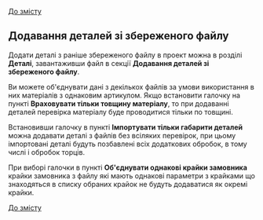 [До змісту](/service/doc/?cid=stol)
## Додавання деталей зі збереженого файлу

Додати деталі з раніше збереженого файлу в проект можна в розділі **Деталі**, завантаживши файл в секції **Додавання деталей зі збереженого файлу**.

Ви можете об'єднувати дані з декількох файлів за умови використання в них матеріалів з однаковим артикулом.
Якщо встановити галочку на пункті **Враховувати тільки товщину матеріалу**, то при додаванні деталей перевірка матеріалу буде проводитися тільки по товщині.

Встановивши галочку в пункті **Імпортувати тільки габарити деталей** можна додавати деталі з файлів без всіляких перевірок, при цьому імпортовані деталі будуть позбавлені всіх додаткових обробок, в тому числі і обробок торців.

При виборі галочки в пункті **Об'єднувати однакові крайки замовника** крайки замовника з файлу які мають однакові параметри з крайками що знаходяться в списку обраних крайок не будуть додаватися як окремі крайки.

[До змісту](/service/doc/?cid=stol)